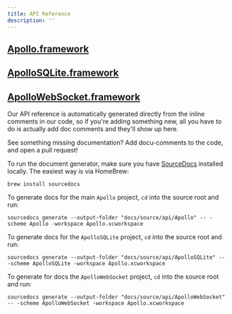 ```yaml
---
title: API Reference
description: ''
---
```


## [Apollo.framework](api/Apollo/README.md)
## [ApolloSQLite.framework](api/ApolloSQLite/README.md)
## [ApolloWebSocket.framework](api/ApolloWebSocket/README.md)

Our API reference is automatically generated directly from the inline comments in our code, so if you're adding something new, all you have to do is actually add doc comments and they'll show up here. 

See something missing documentation? Add docu-comments to the code, and open a pull request!

To run the document generator, make sure you have [SourceDocs](https://github.com/eneko/SourceDocs) installed locally. The easiest way is via HomeBrew: 

```
brew install sourcedocs
```

To generate docs for the main `Apollo` project, `cd` into the source root and run: 

```
sourcedocs generate --output-folder "docs/source/api/Apollo" -- -scheme Apollo -workspace Apollo.xcworkspace
```

To generate docs for the `ApolloSQLite` project, `cd` into the source root and run: 

```
sourcedocs generate --output-folder "docs/source/api/ApolloSQLite" -- -scheme ApolloSQLite -workspace Apollo.xcworkspace
```

To generate for docs the `ApolloWebSocket` project, `cd` into the source root and run: 

```
sourcedocs generate --output-folder "docs/source/api/ApolloWebSocket" -- -scheme ApolloWebSocket -workspace Apollo.xcworkspace
```
